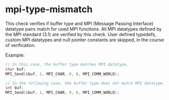 # mpi-type-mismatch

This check verifies if buffer type and MPI (Message Passing Interface)
datatype pairs match for used MPI functions. All MPI datatypes defined
by the MPI standard (3.1) are verified by this check. User defined
typedefs, custom MPI datatypes and null pointer constants are skipped,
in the course of verification.

Example:

```c++
// In this case, the buffer type matches MPI datatype.
char buf;
MPI_Send(&buf, 1, MPI_CHAR, 0, 0, MPI_COMM_WORLD);

// In the following case, the buffer type does not match MPI datatype.
int buf;
MPI_Send(&buf, 1, MPI_CHAR, 0, 0, MPI_COMM_WORLD);
```
